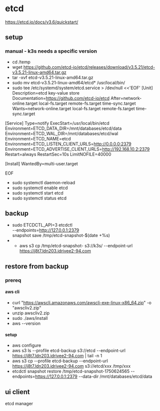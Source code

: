 # etcd
https://etcd.io/docs/v3.6/quickstart/

## setup

### manual - k3s needs a specific version
* cd /temp
* wget https://github.com/etcd-io/etcd/releases/download/v3.5.21/etcd-v3.5.21-linux-amd64.tar.gz
* tar -xvf etcd-v3.5.21-linux-amd64.tar.gz
* sudo mv etcd-v3.5.21-linux-amd64/etcd* /usr/local/bin/
* sudo tee /etc/systemd/system/etcd.service > /dev/null <<'EOF'
[Unit] 
Description=etcd key-value store
Documentation=https://github.com/etcd-io/etcd
After=network-online.target local-fs.target remote-fs.target time-sync.target
Wants=network-online.target local-fs.target remote-fs.target time-sync.target

[Service]
Type=notify
ExecStart=/usr/local/bin/etcd
Environment=ETCD_DATA_DIR=/mnt/databases/etcd/data
Environment=ETCD_WAL_DIR=/mnt/databases/etcd/wal
Environment=ETCD_NAME=etcd
Environment=ETCD_LISTEN_CLIENT_URLS=http://0.0.0.0:2379
Environment=ETCD_ADVERTISE_CLIENT_URLS=http://192.168.10.2:2379
Restart=always
RestartSec=10s
LimitNOFILE=40000

[Install]
WantedBy=multi-user.target

EOF
* sudo systemctl daemon-reload
* sudo systemctl enable etcd
* sudo systemctl start etcd
* sudo systemctl status etcd

## backup 

* sudo ETCDCTL_API=3 etcdctl \
    --endpoints=http://127.0.0.1:2379 \
    snapshot save /tmp/etcd-snapshot-$(date +%s)
* * aws s3 cp /tmp/etcd-snapshot-<timestamp> s3://k3s/ --endpoint-url https://j8t7.ldn203.idrivee2-94.com

## restore from backup

### prereq

#### aws cli
* curl "https://awscli.amazonaws.com/awscli-exe-linux-x86_64.zip" -o "awscliv2.zip"
* unzip awscliv2.zip
* sudo ./aws/install
* aws --version

#### setup
* aws configure
* aws s3 ls --profile etcd-backup s3://etcd --endpoint-url https://j8t7.ldn203.idrivee2-94.com | tail -n 1
* aws s3 cp --profile etcd-backup --endpoint-url https://j8t7.ldn203.idrivee2-94.com s3://etcd/xxx /tmp/xxx
* etcdctl snapshot restore /tmp/etcd-snapshot-1750624565 --endpoints=https://127.0.0.1:2379 --data-dir /mnt/databases/etcd/data


## ui client
etcd manager